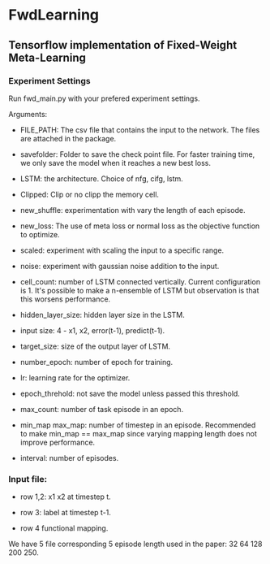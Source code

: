 # FwdLearning
## Tensorflow implementation of Fixed-Weight Meta-Learning

### Experiment Settings
Run fwd_main.py with your prefered experiment settings.

Arguments:

* FILE_PATH: The csv file that contains the input to the network. The files are attached in the package.

* savefolder: Folder to save the check point file. For faster training time, we only save the model when it reaches a new best loss.

* LSTM: the architecture. Choice of nfg, cifg, lstm.

* Clipped: Clip or no clipp the memory cell.

* new_shuffle: experimentation with vary the length of each episode.

* new_loss: The use of meta loss or normal loss as the objective function to optimize.

* scaled: experiment with scaling the input to a specific range.

* noise: experiment with gaussian noise addition to the input.

* cell_count: number of LSTM connected vertically. Current configuration is 1. It's possible to make a n-ensemble of LSTM but observation is that this worsens performance. 

* hidden_layer_size: hidden layer size in the LSTM.

* input size: 4 - x1, x2, error(t-1), predict(t-1).

* target_size: size of the output layer of LSTM.

* number_epoch: number of epoch for training.

* lr: learning rate for the optimizer.

* epoch_threhold: not save the model unless passed this threshold.

* max_count: number of task episode in an epoch.

* min_map max_map: number of timestep in an episode. Recommended to make min_map == max_map since varying mapping length does not improve performance.

* interval: number of episodes. 

### Input file:
* row 1,2: x1 x2 at timestep t.

* row 3: label at timestep t-1.

* row 4 functional mapping.

We have 5 file corresponding 5 episode length used in the paper: 32 64 128 200 250.


